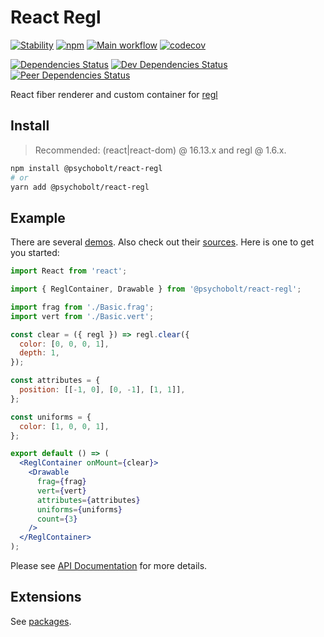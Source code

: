# React Regl

[![Stability](https://img.shields.io/badge/Stability-Experimental-Orange.svg)](https://nodejs.org/api/documentation.html#documentation_stability_index)
[![npm](https://img.shields.io/npm/v/@psychobolt/react-regl.svg)](https://www.npmjs.com/package/@psychobolt/react-regl)
[![Main workflow](https://github.com/psychobolt/react-regl/actions/workflows/main.yml/badge.svg)](https://github.com/psychobolt/react-regl/actions/workflows/main.yml)
[![codecov](https://codecov.io/gh/psychobolt/react-regl/branch/master/graph/badge.svg?flag=react-regl)](https://codecov.io/gh/psychobolt/react-regl)

[![Dependencies Status](https://david-dm.org/psychobolt/react-regl.svg)](https://david-dm.org/psychobolt/react-regl)
[![Dev Dependencies Status](https://david-dm.org/psychobolt/react-regl/dev-status.svg)](https://david-dm.org/psychobolt/react-regl?type=dev)
[![Peer Dependencies Status](https://david-dm.org/psychobolt/react-regl/peer-status.svg)](https://david-dm.org/psychobolt/react-regl?type=peer)

React fiber renderer and custom container for [regl](https://github.com/regl-project/regl)

## Install

> Recommended: (react|react-dom) @ 16.13.x and regl @ 1.6.x.

```sh
npm install @psychobolt/react-regl
# or
yarn add @psychobolt/react-regl
```

## Example

There are several [demos](https://psychobolt.github.io/react-regl). Also check out their [sources](https://github.com/psychobolt/react-regl/blob/master/stories/Core). Here is one to get you started:

```jsx
import React from 'react';

import { ReglContainer, Drawable } from '@psychobolt/react-regl';

import frag from './Basic.frag';
import vert from './Basic.vert';

const clear = ({ regl }) => regl.clear({
  color: [0, 0, 0, 1],
  depth: 1,
});

const attributes = {
  position: [[-1, 0], [0, -1], [1, 1]],
};

const uniforms = {
  color: [1, 0, 0, 1],
};

export default () => (
  <ReglContainer onMount={clear}>
    <Drawable
      frag={frag}
      vert={vert}
      attributes={attributes}
      uniforms={uniforms}
      count={3}
    />
  </ReglContainer>
);
```

Please see [API Documentation](https://github.com/psychobolt/react-regl/blob/master/src/README.md) for more details.

## Extensions

See [packages](https://github.com/psychobolt/react-regl/tree/master/packages).
